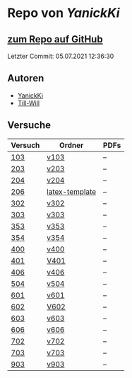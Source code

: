 # Repo von *YanickKi*

## [zum Repo auf GitHub](https://github.com/YanickKi/AP_T_Y)

Letzter Commit: 05.07.2021 12:36:30

## Autoren
- [YanickKi](https://github.com/YanickKi)
- [Till-Will](https://github.com/Till-Will)

## Versuche

|       Versuch       |                                   Ordner                                    |PDFs|
|---------------------|-----------------------------------------------------------------------------|----|
|[103](../versuch/103)|[v103](https://github.com/YanickKi/AP_T_Y/tree/main/v103)                    |–   |
|[203](../versuch/203)|[v203](https://github.com/YanickKi/AP_T_Y/tree/main/v203)                    |–   |
|[204](../versuch/204)|[v204](https://github.com/YanickKi/AP_T_Y/tree/main/v204)                    |–   |
|[206](../versuch/206)|[latex-template](https://github.com/YanickKi/AP_T_Y/tree/main/latex-template)|–   |
|[302](../versuch/302)|[v302](https://github.com/YanickKi/AP_T_Y/tree/main/v302)                    |–   |
|[303](../versuch/303)|[v303](https://github.com/YanickKi/AP_T_Y/tree/main/v303)                    |–   |
|[353](../versuch/353)|[v353](https://github.com/YanickKi/AP_T_Y/tree/main/v353)                    |–   |
|[354](../versuch/354)|[v354](https://github.com/YanickKi/AP_T_Y/tree/main/v354)                    |–   |
|[400](../versuch/400)|[v400](https://github.com/YanickKi/AP_T_Y/tree/main/v400)                    |–   |
|[401](../versuch/401)|[V401](https://github.com/YanickKi/AP_T_Y/tree/main/V401)                    |–   |
|[406](../versuch/406)|[v406](https://github.com/YanickKi/AP_T_Y/tree/main/v406)                    |–   |
|[504](../versuch/504)|[v504](https://github.com/YanickKi/AP_T_Y/tree/main/v504)                    |–   |
|[601](../versuch/601)|[v601](https://github.com/YanickKi/AP_T_Y/tree/main/v601)                    |–   |
|[602](../versuch/602)|[V602](https://github.com/YanickKi/AP_T_Y/tree/main/V602)                    |–   |
|[603](../versuch/603)|[v603](https://github.com/YanickKi/AP_T_Y/tree/main/v603)                    |–   |
|[606](../versuch/606)|[v606](https://github.com/YanickKi/AP_T_Y/tree/main/v606)                    |–   |
|[702](../versuch/702)|[v702](https://github.com/YanickKi/AP_T_Y/tree/main/v702)                    |–   |
|[703](../versuch/703)|[v703](https://github.com/YanickKi/AP_T_Y/tree/main/v703)                    |–   |
|[903](../versuch/903)|[v903](https://github.com/YanickKi/AP_T_Y/tree/main/v903)                    |–   |
